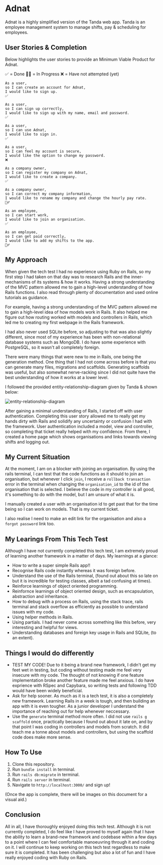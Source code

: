 # Adnat

Adnat is a highly simplified version of the Tanda web app. Tanda is an employee management system to manage shifts, pay & scheduling for employees.

## User Stories & Completion

Below highlights the user stories to provide an Minimum Viable Product for Adnat.

✅ = Done
🏃‍♂️ = In Progress
❌ = Have not attempted (yet)
```
As a user,
so I can create an account for Adnat,
I would like to sign up.
✅
```
```
As a user,
so I can sign up correctly,
I would like to sign up with my name, email and password.
✅
```

```
As a user,
so I can use Adnat,
I would like to sign in.
✅
```
```
As a user,
so I can feel my account is secure,
I would like the option to change my password.
❌
```
```
As a company owner,
so I can register my company on Adnat,
I would like to create a company.
✅
```
```
As a company owner,
so I can correct my company information,
I would like to rename my company and change the hourly pay rate.
🏃‍♂️
```
```
As an employee,
so I can start work,
I would like to join an organisation.
✅
```
```
As an employee,
so I can get paid correctly,
I would like to add my shifts to the app.
🏃‍♂️
```

## My Approach
When given the tech test I had no experience using Ruby on Rails, so my first step I had taken on that day was to research Rails and the inner-mechanisms of its systems & how it works. Having a strong understanding of the MVC pattern allowed me to gain a high-level understanding of how Rails functions. I also read through plenty of documentation and used online tutorials as guidance.

For example, having a strong understanding of the MVC pattern allowed me to gain a high-level idea of how models work in Rails. It also helped me figure out how routing worked with models and controllers in Rails, which led me to creating my first webpage in the Rails framework.

I had also never used SQLite before, so adjusting to that was also slightly different, since most of my experience has been with non-relational database systems such as MongoDB. I do have some experience with PostgreSQL, so it wasn't all completely foreign.

There were many things that were new to me in Rails, one being the generation method. One thing that I had not come across before is that you can generate many files, migrations and scaffolds. Generating scaffolds was useful, but also somewhat nerve-racking since I did not quite have the best understanding of how it works at a lower level.

I followed the provided entity-relationship-diagram given by Tanda & shown below:

![entity-relationship-diagram](https://camo.githubusercontent.com/30ef1d3b4302559fb61891d45ca1057fea9092ecd37ba04608fe0902ca17d0c9/68747470733a2f2f692e696d6775722e636f6d2f7731597a4e59362e706e67)

After gaining a minimal understanding of Rails, I started off with user authentication. Completing this user story allowed me to really get my hands dirty with Rails and solidify any uncertainty or confusion I had with the framework. User authentication included a model, view and controller, so completing that ticket really helped with my confidence. From there, I created a home page which shows organisations and links towards viewing shifts and logging out.

## My Current Situation
At the moment, I am on a blocker with joining an organisation. By using the rails terminal, I can test that the code functions as it should to join an organisation, but whenever I click `join`, I receive a `rollback transaction` error in the terminal when changing the `organisation_id` to the id of the organisation that is selected. I believe the code in my controller is all good, it's something to do with the model, but I am unsure of what it is.

I manually created a user with an organisation id to get past that for the time being so I can work on models. That is my current ticket.

I also realise I need to make an edit link for the organisation and also a `forgot password` link too.

## My Learings From This Tech Test
Although I have not currently completed this tech test, I am extremely proud of learning another framework in a matter of days.
My learnings at a glance:
* How to write a super simple Rails app!!
* Recognise Rails code instantly whereas it was foreign before.
* Understand the use of the Rails terminal, (found out about this so late on but it is incredible for testing classes, albeit a tad confusing at times).
* Reinforce learnings of object oriented programming.
* Reinfornce learnings of object oriented design, such as encapsulation, abstraction and inheritance.
* How to debug with a process on Rails, using the stack trace, rails terminal and stack overflow as efficiently as possible to understand issues with my code.
* Using helper methods in Rails.
* Using partials. I had never come across something like this before, very interesting and helpful for views.
* Understanding databases and foreign key usage in Rails and SQLite, (to an extent).

## Things I would do differently
* TEST MY CODE! Due to it being a brand new framework, I didn't get my feet wet in testing, but coding without testing made me feel very insecure with my code. The thought of not knowing if one feature implementation broke another feature made me feel anxious. I do have exprience with RSpec and Capybara, so writing tests and following TDD would have been widely beneficial.
* Ask for help sooner. As much as it is a tech test, it is also a completely new framework. Learning Rails in a week is tough, and then building an app with it is even tougher. As a junior developer I understand the importance of reaching out for help whenever neccessary.
* Use the `generate` terminal method more often. I did not use `rails g scaffold` once, practically because I found out about it late on, and by that point I was coding in controllers and models from scratch. It did teach me a tonne about models and controllers, but using the scaffold code does make more sense.

## How To Use
1. Clone this repository.
2. Run `bundle install` in terminal.
3. Run `rails db:migrate` in terminal.
4. Run `rails server` in terminal.
5. Navigate to `http://localhost:3000/` and sign up!

(Once the app is complete, there will be images on this document for a visual aid.)

## Conclusion
All in all, I have thoroughly enjoyed doing this tech test. Although it is not currently completed, I do feel like I have proved to myself again that I have the ability to learn a brand-new framework and codebase within a few days to a point where I can feel comfortable manoeuvring through it and coding on it. I will continue to keep working on this tech test regardless to make sure it is completed. It has been challenging but also a lot of fun and I have really enjoyed coding with Ruby on Rails.
